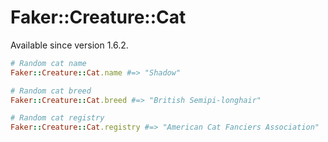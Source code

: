# Faker::Creature::Cat

Available since version 1.6.2.

```ruby
# Random cat name
Faker::Creature::Cat.name #=> "Shadow"

# Random cat breed
Faker::Creature::Cat.breed #=> "British Semipi-longhair"

# Random cat registry
Faker::Creature::Cat.registry #=> "American Cat Fanciers Association"
```
